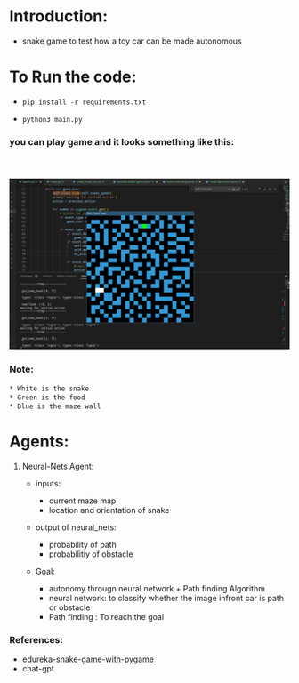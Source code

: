 # Introduction:
 * snake game to test how a toy car can be made autonomous

# To Run the code:
* `pip install -r requirements.txt`

* `python3 main.py`

### **you can play game and it looks something like this:** <br><br><br>


![image](images/snake-maze.png)



### Note:
    * White is the snake
    * Green is the food
    * Blue is the maze wall


# Agents:

1. Neural-Nets Agent:
    * inputs:
         - current maze map
         - location and orientation of snake
    
    * output of neural_nets:
         - probability of path
         - probabilitiy of obstacle
    
    * Goal:
         - autonomy througn neural network + Path finding Algorithm
         - neural network: to classify whether the image infront car is path or obstacle
         - Path finding : To reach the goal


### References:
* [edureka-snake-game-with-pygame]( https://www.edureka.co/blog/snake-game-with-pygame/)
* chat-gpt

